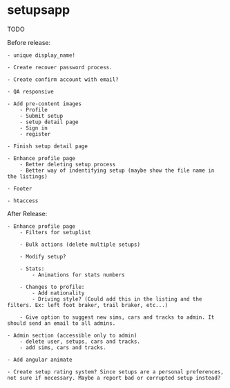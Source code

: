 setupsapp
============

TODO

Before release:

    - unique display_name!

    - Create recover password process.

    - Create confirm account with email?

    - QA responsive

    - Add pre-content images
        - Profile
        - Submit setup
        - setup detail page
        - Sign in
        - register

    - Finish setup detail page

    - Enhance profile page
        - Better deleting setup process
        - Better way of indentifying setup (maybe show the file name in the listings)

    - Footer

    - htaccess

After Release:

    - Enhance profile page
        - Filters for setuplist

        - Bulk actions (delete multiple setups)

        - Modify setup?

        - Stats:
            - Animations for stats numbers

        - Changes to profile:
            - Add nationality
            - Driving style? (Could add this in the listing and the filters. Ex: left foot braker, trail braker, etc...)

        - Give option to suggest new sims, cars and tracks to admin. It should send an email to all admins.

    - Admin section (accessible only to admin)
        - delete user, setups, cars and tracks.
        - add sims, cars and tracks.

    - Add angular animate

    - Create setup rating system? Since setups are a personal preferences, not sure if necessary. Maybe a report bad or corrupted setup instead?